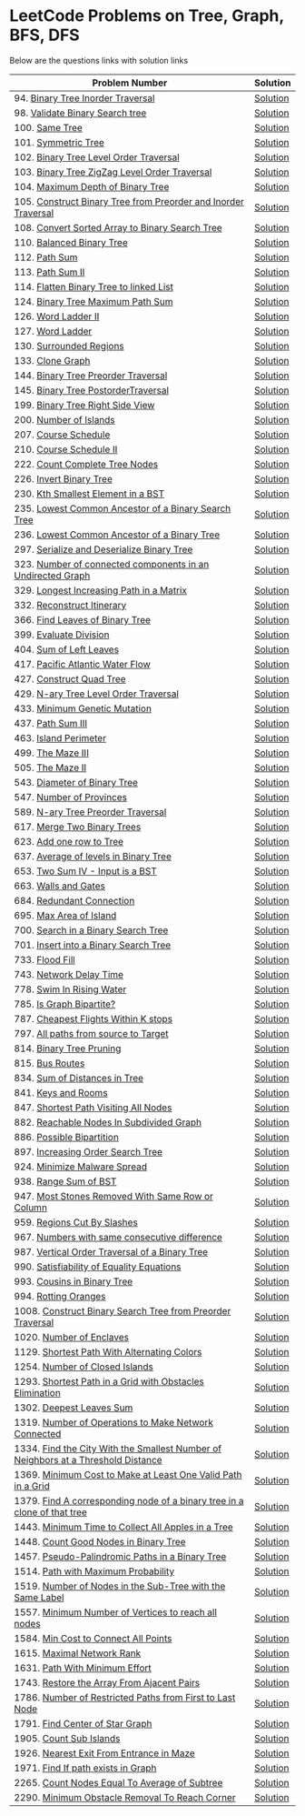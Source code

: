 # LeetCode Problems on Tree, Graph, BFS, DFS

Below are the questions links with solution links

|Problem Number|Solution|
|--------------|--------|
|94. [Binary Tree Inorder Traversal](https://leetcode.com/problems/binary-tree-inorder-traversal)|[Solution](https://github.com/HarshOza36/LeetCode_Problems/blob/main/Tree%2C%20Graph%2C%20BFS%2C%20DFS/P94%20-%20binaryTreeInorderTraversal.py)|
|98. [Validate Binary Search tree](https://leetcode.com/problems/validate-binary-search-tree)|[Solution](https://github.com/HarshOza36/LeetCode_Problems/blob/main/Tree%2C%20Graph%2C%20BFS%2C%20DFS/P98%20-%20validateBinarySearchTree.py)|
|100. [Same Tree](https://leetcode.com/problems/same-tree)|[Solution](https://github.com/HarshOza36/LeetCode_Problems/blob/main/Tree%2C%20Graph%2C%20BFS%2C%20DFS/P100%20-%20sameTree.py)|
|101. [Symmetric Tree](https://leetcode.com/problems/symmetric-tree/)|[Solution](https://github.com/HarshOza36/LeetCode_Problems/blob/main/Tree%2C%20Graph%2C%20BFS%2C%20DFS/P101%20-%20symmetricTree.py)|
|102. [Binary Tree Level Order Traversal](https://leetcode.com/problems/binary-tree-level-order-traversal/)|[Solution](https://github.com/HarshOza36/LeetCode_Problems/blob/main/Tree%2C%20Graph%2C%20BFS%2C%20DFS/P102%20-%20binaryTreeLevelOrderTraversal.py)|
|103. [Binary Tree ZigZag Level Order Traversal](https://leetcode.com/problems/binary-tree-zigzag-level-order-traversal/)|[Solution](https://github.com/HarshOza36/LeetCode_Problems/blob/main/Tree%2C%20Graph%2C%20BFS%2C%20DFS/P103%20-%20binaryTreeZigzagLevelOrderTraversal.py)|
|104. [Maximum Depth of Binary Tree](https://leetcode.com/problems/maximum-depth-of-binary-tree)|[Solution](https://github.com/HarshOza36/LeetCode_Problems/blob/main/Tree%2C%20Graph%2C%20BFS%2C%20DFS/P104%20-%20maxDepthofBinaryTree.py)|
|105. [Construct Binary Tree from Preorder and Inorder Traversal](https://leetcode.com/problems/construct-binary-tree-from-preorder-and-inorder-traversal)|[Solution](https://github.com/HarshOza36/LeetCode_Problems/blob/main/Tree%2C%20Graph%2C%20BFS%2C%20DFS/P105%20-%20constructBinaryTreeFromPreorderAndInorderTraversal.py)|
|108. [Convert Sorted Array to Binary Search Tree](https://leetcode.com/problems/convert-sorted-array-to-binary-search-tree/)|[Solution](https://github.com/HarshOza36/LeetCode_Problems/blob/main/Tree%2C%20Graph%2C%20BFS%2C%20DFS/P108%20-%20convertSortedArrayToBinarySearchTree.py)|
|110. [Balanced Binary Tree](https://leetcode.com/problems/balanced-binary-tree/)|[Solution](https://github.com/HarshOza36/LeetCode_Problems/blob/main/Tree%2C%20Graph%2C%20BFS%2C%20DFS/P110%20-%20balancedBinaryTree.py)|
|112. [Path Sum](https://leetcode.com/problems/path-sum/)|[Solution](https://github.com/HarshOza36/LeetCode_Problems/blob/main/Tree%2C%20Graph%2C%20BFS%2C%20DFS/P112%20-%20pathSum.py)|
|113. [Path Sum II](https://leetcode.com/problems/path-sum-ii/)|[Solution](https://github.com/HarshOza36/LeetCode_Problems/blob/main/Tree%2C%20Graph%2C%20BFS%2C%20DFS/P113%20-%20pathSum_II.py)|
|114. [Flatten Binary Tree to linked List](https://leetcode.com/problems/flatten-binary-tree-to-linked-list/)|[Solution](https://github.com/HarshOza36/LeetCode_Problems/blob/main/Tree%2C%20Graph%2C%20BFS%2C%20DFS/P114%20-%20flattenBinaryTreeToLinkedList.py)|
|124. [Binary Tree Maximum Path Sum](https://leetcode.com/problems/binary-tree-maximum-path-sum/)|[Solution](https://github.com/HarshOza36/LeetCode_Problems/blob/main/Tree%2C%20Graph%2C%20BFS%2C%20DFS/P124%20-%20binaryTreeMaximumPathSum.py)|
|126. [Word Ladder II](https://leetcode.com/problems/word-ladder-ii)|[Solution](https://github.com/HarshOza36/LeetCode_Problems/blob/main/Tree%2C%20Graph%2C%20BFS%2C%20DFS/P126%20-%20wordLadder_II.py)|
|127. [Word Ladder](https://leetcode.com/problems/word-ladder)|[Solution](https://github.com/HarshOza36/LeetCode_Problems/blob/main/Tree%2C%20Graph%2C%20BFS%2C%20DFS/P127%20-%20wordLadder.py)|
|130. [Surrounded Regions](https://leetcode.com/problems/surrounded-regions/)|[Solution](https://github.com/HarshOza36/LeetCode_Problems/blob/main/Tree%2C%20Graph%2C%20BFS%2C%20DFS/P130%20-%20surroundedRegions.py)|
|133. [Clone Graph](https://leetcode.com/problems/clone-graph)|[Solution](https://github.com/HarshOza36/LeetCode_Problems/blob/main/Tree%2C%20Graph%2C%20BFS%2C%20DFS/P133%20-%20cloneGraph.py)|
|144. [Binary Tree Preorder Traversal](https://leetcode.com/problems/binary-tree-preorder-traversal)|[Solution](https://github.com/HarshOza36/LeetCode_Problems/blob/main/Tree%2C%20Graph%2C%20BFS%2C%20DFS/P144%20-%20binaryTreePreorderTraversal.py)|
|145. [Binary Tree PostorderTraversal](https://leetcode.com/problems/binary-tree-postorder-traversal)|[Solution](https://github.com/HarshOza36/LeetCode_Problems/blob/main/Tree%2C%20Graph%2C%20BFS%2C%20DFS/P145%20-%20binaryTreePostorderTraversal.py)|
|199. [Binary Tree Right Side View](https://leetcode.com/problems/binary-tree-right-side-view/)|[Solution](https://github.com/HarshOza36/LeetCode_Problems/blob/main/Tree%2C%20Graph%2C%20BFS%2C%20DFS/P199%20-%20binaryTreeRightSideView.py)|
|200. [Number of Islands](https://leetcode.com/problems/number-of-islands/)|[Solution](https://github.com/HarshOza36/LeetCode_Problems/blob/main/Tree%2C%20Graph%2C%20BFS%2C%20DFS/P200%20-%20numberOfIslands.py)|
|207. [Course Schedule](https://leetcode.com/problems/course-schedule/)|[Solution](https://github.com/HarshOza36/LeetCode_Problems/blob/main/Tree%2C%20Graph%2C%20BFS%2C%20DFS/P207%20-%20courseSchedule.py)|
|210. [Course Schedule II](https://leetcode.com/problems/course-schedule-ii/)|[Solution](https://github.com/HarshOza36/LeetCode_Problems/blob/main/Tree%2C%20Graph%2C%20BFS%2C%20DFS/P210%20-%20courseSchedule_II.py)|
|222. [Count Complete Tree Nodes](https://leetcode.com/problems/count-complete-tree-nodes/)|[Solution](https://github.com/HarshOza36/LeetCode_Problems/blob/main/Tree%2C%20Graph%2C%20BFS%2C%20DFS/P222%20-%20countCompleteTreeNodes.py)|
|226. [Invert Binary Tree](https://leetcode.com/problems/invert-binary-tree/)|[Solution](https://github.com/HarshOza36/LeetCode_Problems/blob/main/Tree%2C%20Graph%2C%20BFS%2C%20DFS/P226%20-%20invertBinaryTree.py)|
|230. [Kth Smallest Element in a BST](https://leetcode.com/problems/kth-smallest-element-in-a-bst/)|[Solution](https://github.com/HarshOza36/LeetCode_Problems/blob/main/Tree%2C%20Graph%2C%20BFS%2C%20DFS/P230%20-%20kthSmallestElementInaBST.py)|
|235. [Lowest Common Ancestor of a Binary Search Tree](https://leetcode.com/problems/lowest-common-ancestor-of-a-binary-search-tree/)|[Solution](https://github.com/HarshOza36/LeetCode_Problems/blob/main/Tree%2C%20Graph%2C%20BFS%2C%20DFS/P235%20-%20lowestCommonAncestorOfABinarySearchTree.py)|
|236. [Lowest Common Ancestor of a Binary Tree](https://leetcode.com/problems/lowest-common-ancestor-of-a-binary-tree)|[Solution](https://github.com/HarshOza36/LeetCode_Problems/blob/main/Tree%2C%20Graph%2C%20BFS%2C%20DFS/P236%20-%20lowestCommonAncestorOfABinaryTree.py)|
|297. [Serialize and Deserialize Binary Tree](https://leetcode.com/problems/serialize-and-deserialize-binary-tree/)|[Solution](https://github.com/HarshOza36/LeetCode_Problems/blob/main/Tree%2C%20Graph%2C%20BFS%2C%20DFS/P297%20-%20serializeAndDeserializeBinaryTree.py)|
|323. [Number of connected components in an Undirected Graph](https://leetcode.com/problems/number-of-connected-components-in-an-undirected-graph)|[Solution](https://github.com/HarshOza36/LeetCode_Problems/blob/main/Tree%2C%20Graph%2C%20BFS%2C%20DFS/P323%20-%20numberOfConnectedComponentsInAnUndirectedGraph.py)|
|329. [Longest Increasing Path in a Matrix](https://leetcode.com/problems/longest-increasing-path-in-a-matrix/description/)|[Solution](https://github.com/HarshOza36/LeetCode_Problems/blob/main/Tree%2C%20Graph%2C%20BFS%2C%20DFS/P329%20-%20longestIncreasingPathInAMatrix.py)|
|332. [Reconstruct Itinerary](https://leetcode.com/problems/reconstruct-itinerary/)|[Solution](https://github.com/HarshOza36/LeetCode_Problems/blob/main/Tree%2C%20Graph%2C%20BFS%2C%20DFS/P332%20-%20reconstructItinerary.py)|
|366. [Find Leaves of Binary Tree](https://leetcode.com/problems/find-leaves-of-binary-tree/)|[Solution](https://github.com/HarshOza36/LeetCode_Problems/blob/main/Tree%2C%20Graph%2C%20BFS%2C%20DFS/P366%20-%20findLeavesOfBinaryTree.py)|
|399. [Evaluate Division](https://leetcode.com/problems/evaluate-division)|[Solution](https://github.com/HarshOza36/LeetCode_Problems/blob/main/Tree%2C%20Graph%2C%20BFS%2C%20DFS/P399%20-%20evaluateDivision.py)|
|404. [Sum of Left Leaves](https://leetcode.com/problems/sum-of-left-leaves/)|[Solution](https://github.com/HarshOza36/LeetCode_Problems/blob/main/Tree%2C%20Graph%2C%20BFS%2C%20DFS/P404%20-%20sumOfLeftLeaves.py)|
|417. [Pacific Atlantic Water Flow](https://leetcode.com/problems/pacific-atlantic-water-flow)|[Solution](https://github.com/HarshOza36/LeetCode_Problems/blob/main/Tree%2C%20Graph%2C%20BFS%2C%20DFS/P417%20-%20pacificAtlanticWaterFlow.py)|
|427. [Construct Quad Tree](https://leetcode.com/problems/construct-quad-tree/description/)|[Solution](https://github.com/HarshOza36/LeetCode_Problems/blob/main/Tree%2C%20Graph%2C%20BFS%2C%20DFS/P427%20-%20constructQuadTree.py)|
|429. [N-ary Tree Level Order Traversal](https://leetcode.com/problems/n-ary-tree-level-order-traversal/)|[Solution](https://github.com/HarshOza36/LeetCode_Problems/blob/main/Tree%2C%20Graph%2C%20BFS%2C%20DFS/P429%20-%20n_aryTreeLevelOrderTraversal.py)|
|433. [Minimum Genetic Mutation](https://leetcode.com/problems/minimum-genetic-mutation/description)|[Solution]()|
|437. [Path Sum III](https://leetcode.com/problems/path-sum-iii/)|[Solution](https://github.com/HarshOza36/LeetCode_Problems/blob/main/Tree%2C%20Graph%2C%20BFS%2C%20DFS/P437%20-%20pathSum_III.py)|
|463. [Island Perimeter](https://leetcode.com/problems/island-perimeter/)|[Solution](https://github.com/HarshOza36/LeetCode_Problems/blob/main/Tree%2C%20Graph%2C%20BFS%2C%20DFS/P463%20-%20islandPerimeter.py)|
|499. [The Maze III](https://leetcode.com/problems/the-maze-iii/)|[Solution]()|
|505. [The Maze II](https://leetcode.com/problems/the-maze-ii/)|[Solution]()|
|543. [Diameter of Binary Tree](https://leetcode.com/problems/diameter-of-binary-tree)|[Solution](https://github.com/HarshOza36/LeetCode_Problems/blob/main/Tree%2C%20Graph%2C%20BFS%2C%20DFS/P543%20-%20diameterOfBinaryTree.py)|
|547. [Number of Provinces](https://leetcode.com/problems/number-of-provinces)|[Solution](https://github.com/HarshOza36/LeetCode_Problems/blob/main/Tree%2C%20Graph%2C%20BFS%2C%20DFS/P547%20-%20numberOfProvinces.py)|
|589. [N-ary Tree Preorder Traversal](https://leetcode.com/problems/n-ary-tree-preorder-traversal/)|[Solution](https://github.com/HarshOza36/LeetCode_Problems/blob/main/Tree%2C%20Graph%2C%20BFS%2C%20DFS/P589%20-%20n_aryTreePreorderTraversal.py)|
|617. [Merge Two Binary Trees](https://leetcode.com/problems/merge-two-binary-trees)|[Solution](https://github.com/HarshOza36/LeetCode_Problems/blob/main/Tree%2C%20Graph%2C%20BFS%2C%20DFS/P617%20-%20mergeTwoBinaryTrees.py)|
|623. [Add one row to Tree](https://leetcode.com/problems/add-one-row-to-tree/)|[Solution](https://github.com/HarshOza36/LeetCode_Problems/blob/main/Tree%2C%20Graph%2C%20BFS%2C%20DFS/P623%20-%20addOneRowToTree.py)|
|637. [Average of levels in Binary Tree](https://leetcode.com/problems/average-of-levels-in-binary-tree/)|[Solution](https://github.com/HarshOza36/LeetCode_Problems/blob/main/Tree%2C%20Graph%2C%20BFS%2C%20DFS/P637%20-%20averageOfLevelsInBinaryTree.py)|
|653. [Two Sum IV - Input is a BST](https://leetcode.com/problems/two-sum-iv-input-is-a-bst)|[Solution](https://github.com/HarshOza36/LeetCode_Problems/blob/main/Tree%2C%20Graph%2C%20BFS%2C%20DFS/P653%20-%20TwoSumIV_InputIsBST.py)|
|663. [Walls and Gates](https://leetcode.com/problems/walls-and-gates/)|[Solution](https://github.com/HarshOza36/LeetCode_Problems/blob/main/Tree%2C%20Graph%2C%20BFS%2C%20DFS/P663%20-%20wallsAndGates.py)|
|684. [Redundant Connection](https://leetcode.com/problems/redundant-connection)|[Solution](https://github.com/HarshOza36/LeetCode_Problems/blob/main/Tree%2C%20Graph%2C%20BFS%2C%20DFS/P684%20-%20redundantConnection.py)|
|695. [Max Area of Island](https://leetcode.com/problems/max-area-of-island)|[Solution](https://github.com/HarshOza36/LeetCode_Problems/blob/main/Tree%2C%20Graph%2C%20BFS%2C%20DFS/P695%20-%20maxAreaOfIsland.py)|
|700. [Search in a Binary Search Tree](https://leetcode.com/problems/search-in-a-binary-search-tree/)|[Solution](https://github.com/HarshOza36/LeetCode_Problems/blob/main/Tree%2C%20Graph%2C%20BFS%2C%20DFS/P700%20-%20SearchInBST.py)|
|701. [Insert into a Binary Search Tree](https://leetcode.com/problems/insert-into-a-binary-search-tree)|[Solution](https://github.com/HarshOza36/LeetCode_Problems/blob/main/Tree%2C%20Graph%2C%20BFS%2C%20DFS/P701%20-%20insertIntoABinarySearchTree.py)|
|733. [Flood Fill](https://leetcode.com/problems/flood-fill)|[Solution](https://github.com/HarshOza36/LeetCode_Problems/blob/main/Tree%2C%20Graph%2C%20BFS%2C%20DFS/P733%20-%20floodFill.py)|
|743. [Network Delay Time](https://leetcode.com/problems/network-delay-time/)|[Solution](https://github.com/HarshOza36/LeetCode_Problems/blob/main/Tree%2C%20Graph%2C%20BFS%2C%20DFS/P743%20-%20networkDelayTime.py)|
|778. [Swim In Rising Water](https://leetcode.com/problems/swim-in-rising-water/description/)|[Solution]()|
|785. [Is Graph Bipartite?](https://leetcode.com/problems/is-graph-bipartite)|[Solution](https://github.com/HarshOza36/LeetCode_Problems/blob/main/Tree%2C%20Graph%2C%20BFS%2C%20DFS/P785%20-%20isGraphBipartite.py)|
|787. [Cheapest Flights Within K stops](https://leetcode.com/problems/cheapest-flights-within-k-stops/description/)|[Solution](https://github.com/HarshOza36/LeetCode_Problems/blob/main/Tree%2C%20Graph%2C%20BFS%2C%20DFS/P787%20-%20cheapestFlightsWithinKStops.py)|
|797. [All paths from source to Target](https://leetcode.com/problems/all-paths-from-source-to-target)|[Solution](https://github.com/HarshOza36/LeetCode_Problems/blob/main/Tree%2C%20Graph%2C%20BFS%2C%20DFS/P797%20-%20allPathsFromSourceToTarget.py)|
|814. [Binary Tree Pruning](https://leetcode.com/problems/binary-tree-pruning/)|[Solution](https://github.com/HarshOza36/LeetCode_Problems/blob/main/Tree%2C%20Graph%2C%20BFS%2C%20DFS/P814%20-%20binaryTreePruning.py)|
|815. [Bus Routes](https://leetcode.com/problems/bus-routes/)|[Solution](https://github.com/HarshOza36/LeetCode_Problems/blob/main/Tree%2C%20Graph%2C%20BFS%2C%20DFS/P815%20-%20busRoutes.py)|
|834. [Sum of Distances in Tree](https://leetcode.com/problems/sum-of-distances-in-tree/description/)|[Solution](https://github.com/HarshOza36/LeetCode_Problems/blob/main/Tree%2C%20Graph%2C%20BFS%2C%20DFS/P834%20-%20sumOfDistancesInTree.py)|
|841. [Keys and Rooms](https://leetcode.com/problems/keys-and-rooms)|[Solution](https://github.com/HarshOza36/LeetCode_Problems/blob/main/Tree%2C%20Graph%2C%20BFS%2C%20DFS/P841%20-%20keysAndRooms.py)|
|847. [Shortest Path Visiting All Nodes](https://leetcode.com/problems/shortest-path-visiting-all-nodes/description/)|[Solution]()|
|882. [Reachable Nodes In Subdivided Graph](https://leetcode.com/problems/reachable-nodes-in-subdivided-graph/description/)|[Solution]()|
|886. [Possible Bipartition](https://leetcode.com/problems/possible-bipartition/description/)|[Solution](https://github.com/HarshOza36/LeetCode_Problems/blob/main/Tree%2C%20Graph%2C%20BFS%2C%20DFS/P886%20-%20possibleBipartite.py)| 
|897. [Increasing Order Search Tree](https://leetcode.com/problems/increasing-order-search-tree)|[Solution](https://github.com/HarshOza36/LeetCode_Problems/blob/main/Tree%2C%20Graph%2C%20BFS%2C%20DFS/P897%20-%20increasingOrderSearchTree.py)|
|924. [Minimize Malware Spread](https://leetcode.com/problems/minimize-malware-spread)|[Solution](https://github.com/HarshOza36/LeetCode_Problems/blob/main/Tree%2C%20Graph%2C%20BFS%2C%20DFS/P924%20-%20minimizaMalwareSpread.py)|
|938. [Range Sum of BST](https://leetcode.com/problems/range-sum-of-bst)|[Solution](https://github.com/HarshOza36/LeetCode_Problems/blob/main/Tree%2C%20Graph%2C%20BFS%2C%20DFS/P938%20-%20rangeSumOfBST.py)|
|947. [Most Stones Removed With Same Row or Column](https://leetcode.com/problems/most-stones-removed-with-same-row-or-column/)|[Solution](https://github.com/HarshOza36/LeetCode_Problems/blob/main/Tree%2C%20Graph%2C%20BFS%2C%20DFS/P947%20-%20mostStonesRemovedWithSameRowOrColumn.py)|
|959. [Regions Cut By Slashes](https://leetcode.com/problems/regions-cut-by-slashes)|[Solution](https://github.com/HarshOza36/LeetCode_Problems/blob/main/Tree%2C%20Graph%2C%20BFS%2C%20DFS/P959%20-%20regionsCutBySlashes.py)|
|967. [Numbers with same consecutive difference](https://leetcode.com/problems/numbers-with-same-consecutive-differences/)|[Solution](https://github.com/HarshOza36/LeetCode_Problems/blob/main/Tree%2C%20Graph%2C%20BFS%2C%20DFS/P967%20-%20numbersWithSameConsecutiveDifference.py)|
|987. [Vertical Order Traversal of a Binary Tree](https://leetcode.com/problems/vertical-order-traversal-of-a-binary-tree/)|[Solution](https://github.com/HarshOza36/LeetCode_Problems/blob/main/Tree%2C%20Graph%2C%20BFS%2C%20DFS/P987%20-%20verticalOrderTraversalOfABinaryTree.py)|
|990. [Satisfiability of Equality Equations](https://leetcode.com/problems/satisfiability-of-equality-equations/)|[Solution](https://github.com/HarshOza36/LeetCode_Problems/blob/main/Tree%2C%20Graph%2C%20BFS%2C%20DFS/P990%20-%20satisfiabilityOfEqualityEquations.py)|
|993. [Cousins in Binary Tree](https://leetcode.com/problems/cousins-in-binary-tree/)|[Solution](https://github.com/HarshOza36/LeetCode_Problems/blob/main/Tree%2C%20Graph%2C%20BFS%2C%20DFS/P993%20-%20cousinsInBinaryTree.py)|
|994. [Rotting Oranges](https://leetcode.com/problems/rotting-oranges/)|[Solution](https://github.com/HarshOza36/LeetCode_Problems/blob/main/Tree%2C%20Graph%2C%20BFS%2C%20DFS/P994%20-%20rottingOranges.py)|
|1008. [Construct Binary Search Tree from Preorder Traversal](https://leetcode.com/problems/construct-binary-search-tree-from-preorder-traversal/)|[Solution](https://github.com/HarshOza36/LeetCode_Problems/blob/main/Tree%2C%20Graph%2C%20BFS%2C%20DFS/P1008%20-%20constructBinarySearchTreeFromPreorderTraversal.py)|
|1020. [Number of Enclaves](https://leetcode.com/problems/number-of-enclaves/)|[Solution](https://github.com/HarshOza36/LeetCode_Problems/blob/main/Tree%2C%20Graph%2C%20BFS%2C%20DFS/P1020%20-%20numberOfEnclaves.py)|
|1129. [Shortest Path With Alternating Colors](https://leetcode.com/problems/shortest-path-with-alternating-colors/description/)|[Solution](https://github.com/HarshOza36/LeetCode_Problems/blob/main/Tree%2C%20Graph%2C%20BFS%2C%20DFS/P1129%20-%20shortestPathWithAlternatingColors.py)|
|1254. [Number of Closed Islands](https://leetcode.com/problems/number-of-closed-islands/description/)|[Solution](https://github.com/HarshOza36/LeetCode_Problems/blob/main/Tree%2C%20Graph%2C%20BFS%2C%20DFS/P1254%20-%20numberOfClosedIslands.py)|
|1293. [Shortest Path in a Grid with Obstacles Elimination](https://leetcode.com/problems/shortest-path-in-a-grid-with-obstacles-elimination/)|[Solution](https://github.com/HarshOza36/LeetCode_Problems/blob/main/Tree%2C%20Graph%2C%20BFS%2C%20DFS/P1293%20-%20shortestPathInGridwithObstaclesElimination.py)|
|1302. [Deepest Leaves Sum](https://leetcode.com/problems/deepest-leaves-sum)|[Solution](https://github.com/HarshOza36/LeetCode_Problems/blob/main/Tree%2C%20Graph%2C%20BFS%2C%20DFS/P1302%20-%20deepestLeavesSum.py)|
|1319. [Number of Operations to Make Network Connected](https://leetcode.com/problems/number-of-operations-to-make-network-connected/)|[Solution](https://github.com/HarshOza36/LeetCode_Problems/blob/main/Tree%2C%20Graph%2C%20BFS%2C%20DFS/P1319%20-%20numberOfOperationsToMakeNetworkConnected.py)|
|1334. [Find the City With the Smallest Number of Neighbors at a Threshold Distance](https://leetcode.com/problems/find-the-city-with-the-smallest-number-of-neighbors-at-a-threshold-distance/)|[Solution](https://github.com/HarshOza36/LeetCode_Problems/blob/main/Tree%2C%20Graph%2C%20BFS%2C%20DFS/P1334%20-%20findTheCityWithTheSmallestNumberOfNeighboursAtAThresholdDistance.py)|
|1369. [Minimum Cost to Make at Least One Valid Path in a Grid](https://leetcode.com/problems/minimum-cost-to-make-at-least-one-valid-path-in-a-grid/description/)|[Solution]()|
|1379. [Find A corresponding node of a binary tree in a clone of that tree](https://leetcode.com/problems/find-a-corresponding-node-of-a-binary-tree-in-a-clone-of-that-tree)|[Solution](https://github.com/HarshOza36/LeetCode_Problems/blob/main/Tree%2C%20Graph%2C%20BFS%2C%20DFS/P1379%20-%20findACorrespondingNodeofaBinaryTreeinaCloneofThatTree.py)|
|1443. [Minimum Time to Collect All Apples in a Tree](https://leetcode.com/problems/minimum-time-to-collect-all-apples-in-a-tree/description/)|[Solution](https://github.com/HarshOza36/LeetCode_Problems/blob/main/Tree%2C%20Graph%2C%20BFS%2C%20DFS/P1443%20-%20minimumTimeToCollectAllApplesInATree.py)|
|1448. [Count Good Nodes in Binary Tree](https://leetcode.com/problems/count-good-nodes-in-binary-tree/)|[Solution](https://github.com/HarshOza36/LeetCode_Problems/blob/main/Tree%2C%20Graph%2C%20BFS%2C%20DFS/P1448%20-%20countGoodNodesInBinartyTree.py)|
|1457. [Pseudo-Palindromic Paths in a Binary Tree](https://leetcode.com/problems/pseudo-palindromic-paths-in-a-binary-tree/)|[Solution](https://github.com/HarshOza36/LeetCode_Problems/blob/main/Tree%2C%20Graph%2C%20BFS%2C%20DFS/P1457%20-%20pseudoPalindromicPathsInABinaryTree.txt)|
|1514. [Path with Maximum Probability](https://leetcode.com/problems/path-with-maximum-probability/description/)|[Solution]()|
|1519. [Number of Nodes in the Sub-Tree with the Same Label](https://leetcode.com/problems/number-of-nodes-in-the-sub-tree-with-the-same-label/description/)|[Solution](https://github.com/HarshOza36/LeetCode_Problems/blob/main/Tree%2C%20Graph%2C%20BFS%2C%20DFS/P1519%20-%20numberOfNodeInTheSub_TreeWithTheSameLabel.py)|
|1557. [Minimum Number of Vertices to reach all nodes](https://leetcode.com/problems/minimum-number-of-vertices-to-reach-all-nodes)|[Solution](https://github.com/HarshOza36/LeetCode_Problems/blob/main/Tree%2C%20Graph%2C%20BFS%2C%20DFS/P1557%20-%20minimumNumberOfVerticesToReachAllNodes.py)|
|1584. [Min Cost to Connect All Points](https://leetcode.com/problems/min-cost-to-connect-all-points/)|[Solution](https://github.com/HarshOza36/LeetCode_Problems/blob/main/Tree%2C%20Graph%2C%20BFS%2C%20DFS/P1584%20-%20minCostToConnectAllPoints.py)|
|1615. [Maximal Network Rank](https://leetcode.com/problems/maximal-network-rank/description/)|[Solution](https://github.com/HarshOza36/LeetCode_Problems/blob/main/Tree%2C%20Graph%2C%20BFS%2C%20DFS/P1615%20-%20maximalNetworkRank.py)|
|1631. [Path With Minimum Effort](https://leetcode.com/problems/path-with-minimum-effort)|[Solution](https://github.com/HarshOza36/LeetCode_Problems/blob/main/Tree%2C%20Graph%2C%20BFS%2C%20DFS/P1631%20-%20pathWithMinimumEffort.py)|
|1743. [Restore the Array From Ajacent Pairs](https://leetcode.com/problems/restore-the-array-from-adjacent-pairs/)|[Solution]()|
|1786. [Number of Restricted Paths from First to Last Node](https://leetcode.com/problems/number-of-restricted-paths-from-first-to-last-node/description/)|[Solution]()|
|1791. [Find Center of Star Graph](https://leetcode.com/problems/find-center-of-star-graph)|[Solution](https://github.com/HarshOza36/LeetCode_Problems/blob/main/Tree%2C%20Graph%2C%20BFS%2C%20DFS/P1791%20-%20findCenterOfStarGraph.py)|
|1905. [Count Sub Islands](https://leetcode.com/problems/count-sub-islands/description/)|[Solution](https://github.com/HarshOza36/LeetCode_Problems/blob/main/Tree%2C%20Graph%2C%20BFS%2C%20DFS/P1905%20-%20countSubIslands.java)|
|1926. [Nearest Exit From Entrance in Maze](https://leetcode.com/problems/nearest-exit-from-entrance-in-maze/description/)|[Solution](https://github.com/HarshOza36/LeetCode_Problems/blob/main/Tree%2C%20Graph%2C%20BFS%2C%20DFS/P1926%20-%20nearestExitFromEntranceInMaze.py)|
|1971. [Find If path exists in Graph](https://leetcode.com/problems/find-if-path-exists-in-graph)|[Solution](https://github.com/HarshOza36/LeetCode_Problems/blob/main/Tree%2C%20Graph%2C%20BFS%2C%20DFS/P1971%20-%20findIfPathExistsInGraph.py)|
|2265. [Count Nodes Equal To Average of Subtree](https://leetcode.com/problems/count-nodes-equal-to-average-of-subtree/description/?envType=daily-question&envId=2023-11-02)|[Solution]()|
|2290. [Minimum Obstacle Removal To Reach Corner](https://leetcode.com/problems/minimum-obstacle-removal-to-reach-corner/description/)|[Solution]()|

